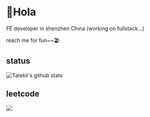 # 👋Hola
FE developer in shenzhen China (working on fullstack...)

reach me for fun~~🏖️

## status
![Tatekii's github stats](https://github-readme-stats.vercel.app/api?username=Tatekii&show_icons=true&theme=bear)

## leetcode
![](https://leetcard.jacoblin.cool/tatekii?site=cn)
